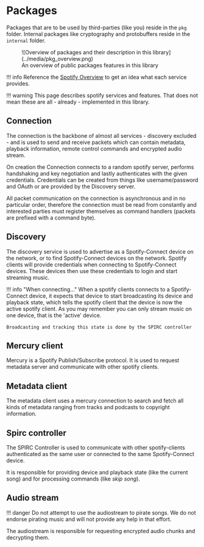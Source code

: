 # Packages

Packages that are to be used by third-parties (like you) reside in the `pkg` folder. Internal packages like cryptography and protobuffers reside in the `internal` folder.

<figure markdown="1">
  ![Overview of packages and their description in this library](../media/pkg_overview.png)
  <figcaption>An overview of public packages features in this library</figcaption>
</figure>

!!! info
    Reference the [Spotify Overview](../spotify/overview.md) to get an idea what each service provides.

!!! warning
    This page describes spotify services and features. That does not mean these are all - already - implemented in this library.

## Connection
The connection is the backbone of almost all services - discovery excluded - and is used to send and receive packets which can contain metadata, playback information, remote control commands and encrypted audio stream.

On creation the Connection connects to a random spotify server, performs handshaking and key negotiation and lastly authenticates with the given credentials. Credentials can be created from things like username/password and OAuth or are provided by the Discovery server.

All packet communication on the connection is asynchronous and in no particular order, therefore the connection must be read from constantly and interested parties must register themselves as command handlers (packets are prefixed with a command byte).

## Discovery
The discovery service is used to advertise as a Spotify-Connect device on the network, or to find Spotify-Connect devices on the network. Spotify clients will provide credentials when connecting to Spotify-Connect devices. These devices then use these credentials to login and start streaming music.

!!! info "When connecting..."
    When a spotify clients connects to a Spotify-Connect device, it expects that device to start broadcasting its device and playback state, which tells the spotify client that the device is now the active spotify client. As you may remember you can only stream music on one device, that is the 'active' device.

    Broadcasting and tracking this state is done by the SPIRC controller

## Mercury client

Mercury is a Spotify Publish/Subscribe protocol. It is used to request metadata server and communicate with other spotify clients.

## Metadata client

The metadata client uses a mercury connection to search and fetch all kinds of metadata ranging from tracks and podcasts to copyright information.

## Spirc controller

The SPIRC Controller is used to communicate with other spotify-clients authenticated as the same user or connected to the same Spotify-Connect device. 

It is responsible for providing device and playback state (like the current song) and for processing commands (like *skip song*).

## Audio stream

!!! danger
    Do not attempt to use the audiostream to pirate songs. We do not endorse pirating music and will not provide any help in that effort.

The audiostream is responsible for requesting encrypted audio chunks and decrypting them.